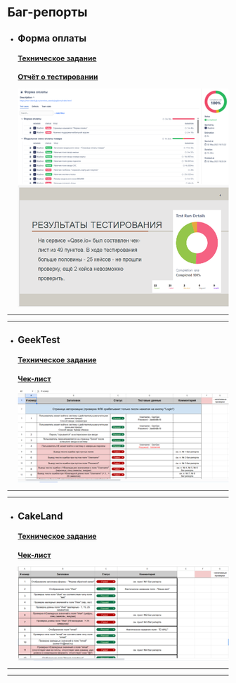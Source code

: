 # Баг-репорты

* ## Форма оплаты
    ### [Техническое задание](https://docs.google.com/document/d/1zQxoBdBGDVlQkiEaYuoHzY-ub9MibVqas4B4bLGp8gk/edit?usp=sharing)

    ### [Отчёт о тестировании](https://drive.google.com/file/d/1EPLovUtmWLR0sVN39sch2BVtaDoD3QVu/view?usp=sharing)

    ![Header](https://github.com/VladimirBychkov33/checklists/blob/main/qase%20%D1%84%D0%BE%D1%80%D0%BC%D0%B0%20%D0%BE%D0%BF%D0%BB%D0%B0%D1%82%D1%8B.png)
    ![Header](https://github.com/VladimirBychkov33/checklists/blob/main/%D0%BE%D1%82%D1%87%D0%B5%D1%82%20%D1%87%D0%B5%D0%BA%D0%BB%D0%B8%D1%81%D1%82%D1%8B.png)

---
---
    

* ## GeekTest
    ### [Техническое задание](https://docs.google.com/document/d/1vS1A2lISyA9_-2J-gqDf88b44gIOWCUK1--zs6qFqMo/edit?usp=sharing)

    ### [Чек-лист](https://docs.google.com/spreadsheets/d/1sHwUEjoyO5hq08YYoIHc9j2xKcri3nP5gXoN66a5rbE/edit?usp=sharing)

    ![Header](https://github.com/VladimirBychkov33/checklists/blob/main/geektest_checklist.png)
    
 ---
 ---

* ## CakeLand
    ### [Техническое задание](https://docs.google.com/document/d/1qsVoFPVeSFQ0NKv9pyIIK7orIMw9-OvH90GzmndZh40/edit?usp=sharing)

    ### [Чек-лист](https://docs.google.com/spreadsheets/d/11TGYclz0u7FJnfoVo5u-9fJns-kaP-brVukK_dIkVAk/edit?usp=sharing)

    ![Header](https://github.com/VladimirBychkov33/checklists/blob/main/CakeLand_CheckList.png)

---
---